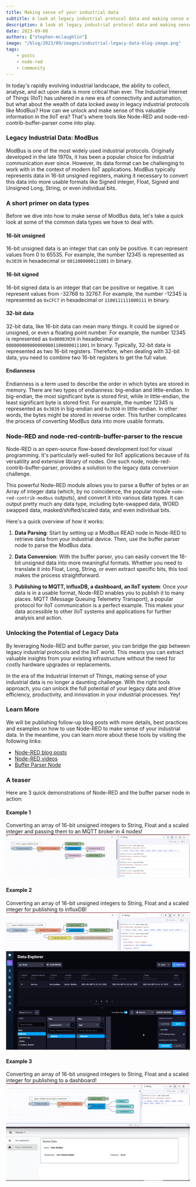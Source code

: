 ```yaml
---
title: Making sense of your industrial data
subtitle: A look at legacy industrial protocol data and making sense of it in an IIoT world.
description: A look at legacy industrial protocol data and making sense of it in an IIoT world.
date: 2023-09-08
authors: ["stephen-mclaughlin"]
image: "/blog/2023/09/images/industrial-legacy-data-blog-image.png"
tags:
    - posts
    - node-red
    - community
---
```


In today's rapidly evolving industrial landscape, the ability to collect, analyse, and act upon data is more critical than ever. The Industrial Internet of Things (IIoT) has ushered in a new era of connectivity and automation, but what about the wealth of data locked away in legacy industrial protocols like ModBus? How can we unlock and make sense of this valuable information in the IIoT era? That's where tools like Node-RED and node-red-contrib-buffer-parser come into play.

<!--more-->

### Legacy Industrial Data: ModBus

ModBus is one of the most widely used industrial protocols. Originally developed in the late 1970s, it has been a popular choice for industrial communication ever since. However, its data format can be challenging to work with in the context of modern IIoT applications. ModBus typically represents data in 16-bit unsigned registers, making it necessary to convert this data into more usable formats like Signed integer, Float, Signed and Unsigned Long, String, or even individual bits.

### A short primer on data types

Before we dive into how to make sense of ModBus data, let's take a quick look at some of the common data types we have to deal with.

#### 16-bit unsigned

16-bit unsigned data is an integer that can only be positive. It can represent values from 0 to 65535. For example, the number 12345 is represented as `0x3039` in hexadecimal or `0011000000111001` in binary.

#### 16-bit signed

16-bit signed data is an integer that can be positive or negative. It can represent values from -32768 to 32767. For example, the number -12345 is represented as `0xCFC7` in hexadecimal or `1100111111000111` in binary.

#### 32-bit data

32-bit data, like 16-bit data can mean many things. It could be signed or unsigned, or even a floating point number. For example, the number 12345 is represented as `0x00003039` in hexadecimal or `00000000000000000011000000111001` in binary. Typically, 32-bit data is represented as two 16-bit registers. Therefore, when dealing with 32-bit data, you need to combine two 16-bit registers to get the full value.

#### Endianness

Endianness is a term used to describe the order in which bytes are stored in memory. There are two types of endianness: big-endian and little-endian. In big-endian, the most significant byte is stored first, while in little-endian, the least significant byte is stored first. For example, the number 12345 is represented as `0x3039` in big-endian and `0x3930` in little-endian.  In other words, the bytes might be stored in reverse order. This further complicates the process of converting ModBus data into more usable formats.


### Node-RED and node-red-contrib-buffer-parser to the rescue

Node-RED is an open-source flow-based development tool for visual programming. It's particularly well-suited for IIoT applications because of its versatility and extensive library of nodes. One such node, node-red-contrib-buffer-parser, provides a solution to the legacy data conversion challenge.

This powerful Node-RED module allows you to parse a Buffer of bytes or an Array of integer data (which, by no coincidence, the popular module `node-red-contrib-modbus` outputs), and convert it into various data types. It can output pretty much any data type, including byte-swapped data, WORD swapped data, masked/shifted/scaled data, and even individual bits.

Here's a quick overview of how it works:

1. **Data Parsing**: Start by setting up a ModBus READ node in Node-RED to retrieve data from your industrial device. Then, use the buffer parser node to parse the ModBus data.

1. **Data Conversion**: With the buffer parser, you can easily convert the 16-bit unsigned data into more meaningful formats. Whether you need to translate it into Float, Long, String, or even extract specific bits, this tool makes the process straightforward.

1. **Publishing to MQTT, influxDB, a dashboard, an IIoT system**: Once your data is in a usable format, Node-RED enables you to publish it to many places. MQTT (Message Queuing Telemetry Transport), a popular protocol for IIoT communication is a perfect example. This makes your data accessible to other IIoT systems and applications for further analysis and action.

### Unlocking the Potential of Legacy Data

By leveraging Node-RED and buffer parser, you can bridge the gap between legacy industrial protocols and the IIoT world. This means you can extract valuable insights from your existing infrastructure without the need for costly hardware upgrades or replacements.

In the era of the Industrial Internet of Things, making sense of your industrial data is no longer a daunting challenge. With the right tools approach, you can unlock the full potential of your legacy data and drive efficiency, productivity, and innovation in your industrial processes. Yey!

### Learn More

We will be publishing follow-up blog posts with more details, best practices and examples on how to use Node-RED to make sense of your industrial data. In the meantime, you can learn more about these tools by visiting the following links:
* [Node-RED blog posts](https://flowfuse.com/blog/node-red/)
* [Node-RED videos](https://www.youtube.com/playlist?list=PLpcyqc7kNgp09XeRx_cae1fEIOloPqM1C)
* [Buffer Parser Node](https://flows.nodered.org/node/node-red-contrib-buffer-parser) 

### A teaser

Here are 3 quick demonstrations of Node-RED and the buffer parser node in action:

#### Example 1
Converting an array of 16-bit unsigned integers to String, Float and a scaled integer and passing them to an MQTT broker in 4 nodes!
![Legacy data to MQTT](images/industrial-legacy-data-to-mqtt.gif)

#### Example 2
Converting an array of 16-bit unsigned integers to String, Float and a scaled integer for publishing to influxDB!
![Legacy data to influxDB](images/industrial-legacy-data-to-influx.png)
![Legacy data to influxDB2](images/industrial-legacy-data-to-influx2.png)

#### Example 3
Converting an array of 16-bit unsigned integers to String, Float and a scaled integer for publishing to a dashboard!
![Legacy data to dashboard](images/industrial-legacy-data-to-dashboard.png)